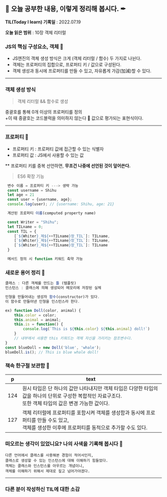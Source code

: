 ## 📕 오늘 공부한 내용, 이렇게 정리해 봅시다. ✒

**TIL(Today I learn) 기록일** : 2022.07.19

**오늘 읽은 범위** : 10장 객체 리터럴

### JS의 핵심 구성요소, 객체 📑

- JS엔진의 객체 생성 방식은 크게 (객체 리터럴 / 함수) 두 가지로 나뉜다.
- 객체는 프로퍼티의 집합으로, 프로퍼티 키 / 값으로 구성된다.
- 객체 생성과 동시에 프로퍼티를 만들 수 있고, 자유롭게 가감(加減)할 수 있다.

---
### 객체 생성 방식

> 객체 리터럴 && 함수로 생성

중괄호를 통해 0개 이상의 프로퍼티를 정의</br>
+이 때 중괄호는 코드블럭을 의미하지 않는다 🔄 값으로 평가되는 표현식이다.

---
### 프로퍼티 🎨

- 프로퍼티 키 : 프로퍼티 값에 접근할 수 있는 식별자
- 프로퍼티 값 : JS에서 사용할 수 있는 값

** 프로퍼티 키를 중복 선언하면, <strong>무조건 나중에 선언된 것이 덮어쓴다.</strong>

> ES6 확장 기능
```js
 변수 이름 = 프로퍼티 키 ---> 생략 가능
 const username = Shihu
 let age = 21
 const user = {username, age};
 console.log(user); // {username: Shihu, age: 21}

 계산된 프로퍼티 이름(computed property name)

 const Writer = "Shihu";
 let TILname = 0;
 const TIL = {
    [`${Whiter}_제${++TILname}장_TIL`]: TILname,
    [`${Whiter}_제${++TILname}장_TIL`]: TILname,
    [`${Whiter}_제${++TILname}장_TIL`]: TILname
 }

 메서드 정의 시 function 키워드 축약 가능
```

### 새로운 용어 정리 🔖
```js
클래스 : 다른 객체를 만드는 틀 (템플릿)
인스턴스 : 클래스에 의해 생성되어 메모리에 저장된 실체

인형을 만들어내는 생성자 함수(constructor)가 있다.
이 함수로 만들어낸 인형을 인스턴스라 한다.

ex) function Doll(color, animal) {
    this.color = color;
    this.animal = animal;
    this.is = function() {
        console.log(`This is ${this.color} ${this.animal} doll!`)
    }
    // 내부에서 사용한 this 키워드는 객체 자신을 가리키는 참조변수다.
}
const blueDoll = new Doll('blue', 'whale');
blueDoll.is(); // This is blue whale doll!
```

### 책속 한구절 보관함 📖

| p    | text                                           |
| ---- | ---------------------------------------------- |
| 124 | 원시 타입은 단 하나의 값만 나타내지만 객체 타입은 다양한 타입의 </br>값을 하나의 단위로 구성한 복합적인 자료구조다.</br> 또한 객체 타입의 값은 변경 가능한 값이다. |
| 127 | 객체 리터럴에 프로퍼티를 포함시켜 객체를 생성함과 동시에 프로퍼티를 만들 수도 있고,</br> 객체를 생성한 이후에 프로퍼티를 동적으로 추가할 수도 있다. |

### 떠오르는 생각이 있었니요? 나의 사색을 기록해 봅시다 💭
```
다른 언어에서 클래스를 사용해본 경험이 적어서인지,
클래스로 생성할 수 있는 인스턴스에 대해 이해하기 힘들었다.
객체는 클래스와 인스턴스를 아우르는 개념이니,
객체를 이해하기 위해서 제대로 짚고 넘어가야겠다.
```

---

### 다른 분이 작성하신 TIL에 대한 소감